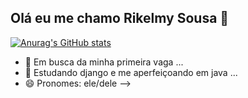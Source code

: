 ## Olá eu me chamo Rikelmy Sousa 👋

[![Anurag's GitHub stats](https://github-readme-stats.vercel.app/api?username=RikeGIT)](https://github.com/RikeGIT/github-readme-stats)

- 🔭 Em busca da minha primeira vaga ...
- 🌱 Estudando django e me aperfeiçoando em java ...
- 😄 Pronomes: ele/dele
-->
